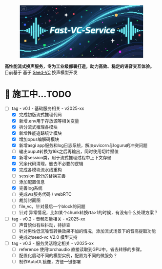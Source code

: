 <p align="center">
    <img src="https://raw.githubusercontent.com/Leroll/fast-vc-service/main/asserts/cover.PNG" alt="repo cover" width=80%>
</p>

**高性能流式换声服务，专为工业级部署打造，助力高效、稳定的语音交互体验。**  
目前基于 基于 [Seed-VC](https://github.com/Plachtaa/seed-vc) 换声模型开发  


# 🚧 施工中...TODO
- [ ] tag - v0.1 - 基础服务相关 - v2025-xx
    - [x] 完成初版流式推理代码 
    - [x] 新增.env用于存放源等相关变量
    - [x] 拆分流式推理各模块
    - [x] 新增性能追踪统计模块
    - [x] 增加opus编解码模块
    - [x] 新增asgi app服务和log日志系统，解决uvicorn与loguru的冲突问题
    - [ ] 输出ouput转换为16k之后再输出，同时使用切片赋值
    - [x] 新增session类，用于流式推理过程中上下文存储
    - [x] 冗余代码清理，删去不必要的逻辑
    - [x] 完成各模块流水线重构
    - [ ] session 部分的替换完善
    - [ ] 添加配置信息
    - [x] 完善log系统
    - [ ] 完成ws服务代码 / webRTC
    - [ ] 裁剪封面图
    - [ ] file_vc，针对最后一个block的问题
    - [ ] 针对 异常情况，比如某个chunk转换rta>1的时候，有没有什么处理方案？
- [ ] tag - v0.2 - 音频质量相关 -  v2025-xx
    - [ ] 声音貌似有些抖动，待排查
    - [ ] 针对男性低沉嗓音转换效果不加的情况，添加流式场景下的音高提取功能
    - [ ] 完成对seed-vc V2.0 模型支持
- [ ] tag - v0.3 - 服务灵活稳定相关 - v2025-xx
    - [ ] reference 使用torchaudio 直接读取到GPU中，省去转移的步骤。
    - [ ] 配置化启动不同的模型实例，配置为不同的微服务？
    - [ ] 制作AutoDL镜像，方便一键部署